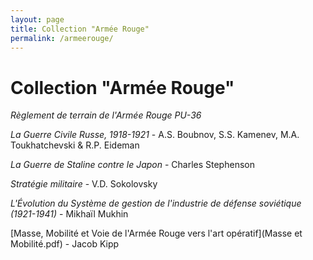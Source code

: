 ```yaml
---
layout: page
title: Collection "Armée Rouge"
permalink: /armeerouge/
---
```


# Collection "Armée Rouge"

*Règlement de terrain de l'Armée Rouge PU-36*

*La Guerre Civile Russe, 1918-1921* - A.S. Boubnov, S.S. Kamenev, M.A. Toukhatchevski & R.P. Eideman

*La Guerre de Staline contre le Japon* - Charles Stephenson

*Stratégie militaire* - V.D. Sokolovsky

*L'Évolution du Système de gestion de l'industrie de défense soviétique (1921-1941)* - Mikhaïl Mukhin

[Masse, Mobilité et Voie de l'Armée Rouge vers l'art opératif](Masse et Mobilité.pdf) - Jacob Kipp



